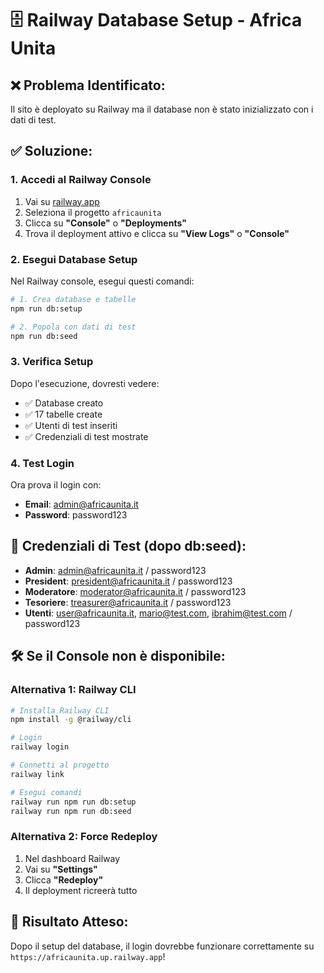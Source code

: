 # 🗄️ Railway Database Setup - Africa Unita

## ❌ **Problema Identificato:**
Il sito è deployato su Railway ma il database non è stato inizializzato con i dati di test.

## ✅ **Soluzione:**

### 1. **Accedi al Railway Console**
1. Vai su [railway.app](https://railway.app)
2. Seleziona il progetto `africaunita`
3. Clicca su **"Console"** o **"Deployments"**
4. Trova il deployment attivo e clicca su **"View Logs"** o **"Console"**

### 2. **Esegui Database Setup**
Nel Railway console, esegui questi comandi:

```bash
# 1. Crea database e tabelle
npm run db:setup

# 2. Popola con dati di test
npm run db:seed
```

### 3. **Verifica Setup**
Dopo l'esecuzione, dovresti vedere:
- ✅ Database creato
- ✅ 17 tabelle create
- ✅ Utenti di test inseriti
- ✅ Credenziali di test mostrate

### 4. **Test Login**
Ora prova il login con:
- **Email**: admin@africaunita.it
- **Password**: password123

## 🔐 **Credenziali di Test (dopo db:seed):**

- **Admin**: admin@africaunita.it / password123
- **President**: president@africaunita.it / password123
- **Moderatore**: moderator@africaunita.it / password123
- **Tesoriere**: treasurer@africaunita.it / password123
- **Utenti**: user@africaunita.it, mario@test.com, ibrahim@test.com / password123

## 🛠️ **Se il Console non è disponibile:**

### Alternativa 1: Railway CLI
```bash
# Installa Railway CLI
npm install -g @railway/cli

# Login
railway login

# Connetti al progetto
railway link

# Esegui comandi
railway run npm run db:setup
railway run npm run db:seed
```

### Alternativa 2: Force Redeploy
1. Nel dashboard Railway
2. Vai su **"Settings"**
3. Clicca **"Redeploy"**
4. Il deployment ricreerà tutto

## 🎯 **Risultato Atteso:**
Dopo il setup del database, il login dovrebbe funzionare correttamente su `https://africaunita.up.railway.app`!
